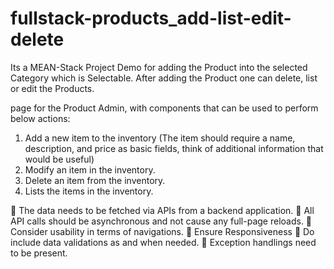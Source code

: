 # fullstack-products_add-list-edit-delete

Its a MEAN-Stack Project Demo for adding the Product into the selected Category which is Selectable. 
After adding the Product one can delete, list or edit the Products. 


page for the Product Admin, with components that can be used to perform below
actions:
1. Add a new item to the inventory (The item should require a name, description, and price as basic
fields, think of additional information that would be useful)
2. Modify an item in the inventory.
3. Delete an item from the inventory.
4. Lists the items in the inventory.

 The data needs to be fetched via APIs from a backend application.
 All API calls should be asynchronous and not cause any full-page reloads.
 Consider usability in terms of navigations.
 Ensure Responsiveness
 Do include data validations as and when needed.
 Exception handlings need to be present.